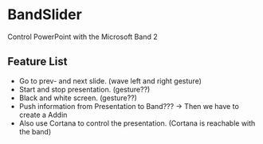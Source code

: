 # BandSlider
Control PowerPoint with the Microsoft Band 2



## Feature List

* Go to prev- and next slide. (wave left and right gesture)
* Start and stop presentation. (gesture??)
* Black and white screen. (gesture??)
* Push information from Presentation to Band??? -> Then we have to create a Addin
* Also use Cortana to control the presentation. (Cortana is reachable with the band)
